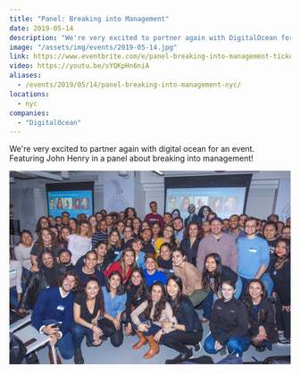 ```yaml
---
title: "Panel: Breaking into Management"
date: 2019-05-14
description: "We're very excited to partner again with DigitalOcean for an event. Featuring John Henry in a panel about breaking into management!"
image: "/assets/img/events/2019-05-14.jpg"
link: https://www.eventbrite.com/e/panel-breaking-into-management-tickets-60380011239
video: https://youtu.be/sYQKpHn6niA
aliases:
  - /events/2019/05/14/panel-breaking-into-management-nyc/
locations:
  - nyc
companies:
  - "DigitalOcean"
---
```


We're very excited to partner again with digital ocean for an event. Featuring John Henry in a panel about breaking into management!

![Group Photo](/assets/img/events/2019-05-14-group-photo.jpg)
